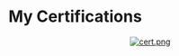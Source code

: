 # My Certifications

<p align='center'>
  <a href="#">
    <img src='https://github.com/mohd-faizy/My_Certifications/blob/main/png/_My_cert.png?raw=true' alt="cert.png">
  </a>
</p>
